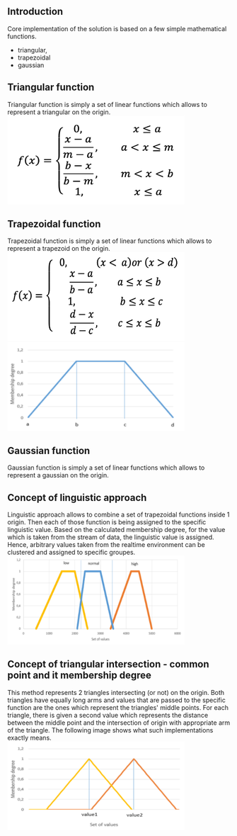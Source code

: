 ## Introduction
Core implementation of the solution is based on a few simple mathematical functions. 
* triangular,
* trapezoidal
* gaussian

## Triangular function
Triangular function is simply a set of linear functions which allows to represent a triangular on the origin.
<br>
<img src="./images/triangular.png" width="400" height="200"/>

## Trapezoidal function
Trapezoidal function is simply a set of linear functions which allows to represent a trapezoid on the origin.
<br>
<img src="./images/trapezoidal.png" width="400" height="200"/>
<br>
<img src="./images/trapezoidal_graph.png" width="400" height="200"/>

## Gaussian function
Gaussian function is simply a set of linear functions which allows to represent a gaussian on the origin.

## Concept of linguistic approach
Linguistic approach allows to combine a set of trapezoidal functions inside 1 origin. Then each of those function is being 
assigned to the specific linguistic value. Based on the calculated membership degree, for the value which is taken from the stream of data, the linguistic value is assigned. Hence, arbitrary values taken from the realtime environment can be clustered and assigned to specific groupes. 
<br>
<img src="./images/linguistic_values.png" width="400" height="200"/>

## Concept of triangular intersection - common point and it membership degree
This method represents 2 triangles intersecting (or not) on the origin. Both triangles have equally long arms and values that are passed to the specific function are the ones which represent the triangles' middle points. For each triangle, there is given a second value which represents the distance between the middle point and the intersection of origin with appropriate arm of the triangle. The following image shows what such implementations exactly means.
<br>
<img src="./images/intersection_of_triangles.png" width="400" height="200"/>
